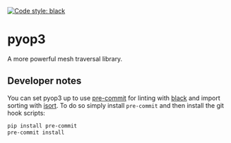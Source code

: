 [![Code style: black](https://img.shields.io/badge/code%20style-black-000000.svg)](https://github.com/psf/black)

# pyop3
A more powerful mesh traversal library.

## Developer notes
You can set pyop3 up to use [pre-commit](https://pre-commit.com/) for linting with [black](https://github.com/psf/black) and import sorting with [isort](https://pycqa.github.io/isort/index.html). To do so simply install `pre-commit` and then install the git hook scripts:

```bash
pip install pre-commit
pre-commit install
```
